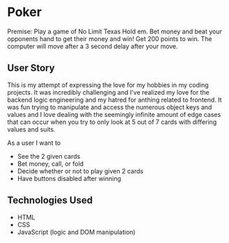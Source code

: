 # Poker

Premise: Play a game of No Limit Texas Hold em. Bet money and 
beat your opponents hand to get their money and win! Get 200 points to win. The computer will move after a 3 second delay after your move.

## User Story
This is my attempt of expressing the love for my hobbies in my coding projects. It was incredibly challenging and I've realized my love for the backend logic engineering and my hatred for anthing related to frontend. It was fun trying to manipulate and access the numerous object keys and values and I love dealing with the seemingly infinite amount of edge cases that can occur when you try to only look at 5 out of 7 cards with differing values and suits. 

As a user I want to
* See the 2 given cards
* Bet money, call, or fold 
* Decide whether or not to play given 2 cards
* Have buttons disabled after winning

## Technologies Used
* HTML
* CSS
* JavaScript (logic and DOM manipulation)

